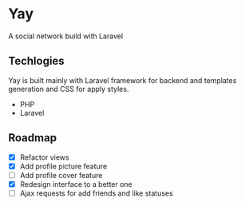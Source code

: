 # Yay
A social network build with Laravel

## Techlogies
Yay is built mainly with Laravel framework for backend and templates generation and CSS for apply styles.

- PHP
- Laravel

## Roadmap
- [x] Refactor views
- [x] Add profile picture feature
- [ ] Add profile cover feature
- [x] Redesign interface to a better one
- [ ] Ajax requests for add friends and like statuses
